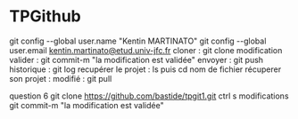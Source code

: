 # TPGithub
git config --global user.name "Kentin MARTINATO"
git config --global user.email kentin.martinato@etud.univ-jfc.fr
cloner : git clone 
modification
valider : git commit-m "la modification est validée"
envoyer : git push
historique : git log
recupérer le projet : ls 
puis cd nom de fichier
récuperer son projet : modifié : git pull

question 6
git clone  https://github.com/bastide/tpgit1.git
ctrl s 
modifications
git commit-m "la modification est validée"